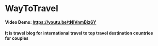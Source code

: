 # WayToTravel
#### Video Demo:  https://youtu.be/tNIVnmBiz6Y
#### It is travel blog for international travel to top travel destination countries for couples
